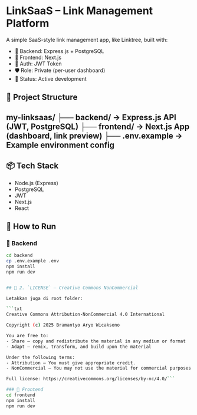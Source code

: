 # LinkSaaS – Link Management Platform

A simple SaaS-style link management app, like Linktree, built with:

- 🔧 Backend: Express.js + PostgreSQL
- 🎨 Frontend: Next.js
- 🧪 Auth: JWT Token
- 🛡️ Role: Private (per-user dashboard)
- 🚀 Status: Active development

## 📂 Project Structure

my-linksaas/
├── backend/ → Express.js API (JWT, PostgreSQL)
├── frontend/ → Next.js App (dashboard, link preview)
├── .env.example → Example environment config
---

## 📦 Tech Stack

- Node.js (Express)
- PostgreSQL
- JWT
- Next.js
- React

## 🚀 How to Run

### 🔧 Backend

```bash
cd backend
cp .env.example .env
npm install
npm run dev


## 📄 2. `LICENSE` – Creative Commons NonCommercial

Letakkan juga di root folder:

```txt
Creative Commons Attribution-NonCommercial 4.0 International

Copyright (c) 2025 Bramantyo Aryo Wicaksono

You are free to:
- Share — copy and redistribute the material in any medium or format
- Adapt — remix, transform, and build upon the material

Under the following terms:
- Attribution — You must give appropriate credit.
- NonCommercial — You may not use the material for commercial purposes.

Full license: https://creativecommons.org/licenses/by-nc/4.0/```

### 🔧 Frontend
cd frontend
npm install
npm run dev